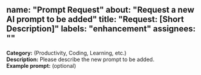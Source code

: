 name: "Prompt Request"
about: "Request a new AI prompt to be added"
title: "Request: [Short Description]"
labels: "enhancement"
assignees: ""
---
**Category:** (Productivity, Coding, Learning, etc.)  
**Description:** Please describe the new prompt to be added.  
**Example prompt:** (optional)

